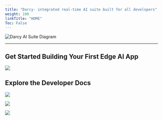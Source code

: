 ```yaml
---
title: "Darcy- integrated real-time AI suite built for all developers"
weight: 100
linkTitle: "HOME"
Toc: False
---
```


![Darcy AI Suite Diagram](/images/Home-fpo-1.jpg)

-----

## Get Started Building Your First Edge AI App

![](/images/Home-fpo-2.jpg)

## Explore the Developer Docs

![](/images/Home-fpo-3.jpg)

![](/images/Home-fpo-4.jpg)

![](/images/Home-fpo-5.jpg)

